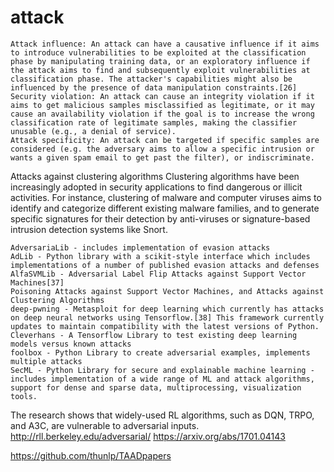 # attack
    Attack influence: An attack can have a causative influence if it aims to introduce vulnerabilities to be exploited at the classification phase by manipulating training data, or an exploratory influence if the attack aims to find and subsequently exploit vulnerabilities at classification phase. The attacker's capabilities might also be influenced by the presence of data manipulation constraints.[26]
    Security violation: An attack can cause an integrity violation if it aims to get malicious samples misclassified as legitimate, or it may cause an availability violation if the goal is to increase the wrong classification rate of legitimate samples, making the classifier unusable (e.g., a denial of service).
    Attack specificity: An attack can be targeted if specific samples are considered (e.g. the adversary aims to allow a specific intrusion or wants a given spam email to get past the filter), or indiscriminate.


Attacks against clustering algorithms
Clustering algorithms have been increasingly adopted in security applications to find dangerous or illicit activities. For instance, clustering of malware and computer viruses aims to identify and categorize different existing malware families, and to generate specific signatures for their detection by anti-viruses or signature-based intrusion detection systems like Snort. 

    AdversariaLib - includes implementation of evasion attacks
    AdLib - Python library with a scikit-style interface which includes implementations of a number of published evasion attacks and defenses
    AlfaSVMLib - Adversarial Label Flip Attacks against Support Vector Machines[37]
    Poisoning Attacks against Support Vector Machines, and Attacks against Clustering Algorithms
    deep-pwning - Metasploit for deep learning which currently has attacks on deep neural networks using Tensorflow.[38] This framework currently updates to maintain compatibility with the latest versions of Python.
    Cleverhans - A Tensorflow Library to test existing deep learning models versus known attacks
    foolbox - Python Library to create adversarial examples, implements multiple attacks
    SecML - Python Library for secure and explainable machine learning - includes implementation of a wide range of ML and attack algorithms, support for dense and sparse data, multiprocessing, visualization tools.
 The research shows that widely-used RL algorithms, such as DQN, TRPO, and A3C, are vulnerable to adversarial inputs. http://rll.berkeley.edu/adversarial/
 https://arxiv.org/abs/1701.04143


https://github.com/thunlp/TAADpapers
